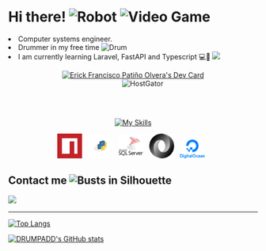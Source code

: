# Hi there! <img src="https://raw.githubusercontent.com/Tarikul-Islam-Anik/Animated-Fluent-Emojis/master/Emojis/Smilies/Robot.png" alt="Robot" width="25" height="25" /> <img src="https://raw.githubusercontent.com/Tarikul-Islam-Anik/Animated-Fluent-Emojis/master/Emojis/Activities/Video%20Game.png" alt="Video Game" width="25" height="25" />
<li>Computer systems engineer.</li>
<li>Drummer in my free time <img src="https://raw.githubusercontent.com/Tarikul-Islam-Anik/Animated-Fluent-Emojis/master/Emojis/Objects/Drum.png" alt="Drum" width="25" height="25" /></li>
<li>I am currently learning Laravel, FastAPI and Typescript 💻👾 <img src="https://media0.giphy.com/media/iIqmM5tTjmpOB9mpbn/giphy.gif?cid=ecf05e470pnftxa4x4ju4768wtgm0wh2doi39g0k8i52eni1&rid=giphy.gif&ct=g" width="50" /></li>
<p align="center">
  <a href="https://app.daily.dev/DRUMPADD" style="display: block;"><img src="https://api.daily.dev/devcards/3ce1af779f9b48df8d8179590c8dde28.png?r=a1h" width="220" alt="Erick Francisco Patiño Olvera's Dev Card"/></a>&nbsp;&nbsp;&nbsp;&nbsp;&nbsp;&nbsp;&nbsp;&nbsp;&nbsp;
 <img src="https://media3.giphy.com/media/fuJPZBIIqzbt1kAYVc/giphy.gif?cid=ecf05e47nzi3n2cijch5cyaybmb2k13zlwynpc3tyqlha3qu&rid=giphy.gif&ct=g" width="300" alt="HostGator" />
</p>
<br /><br />
<div align="center">
  
  [![My Skills](https://skillicons.dev/icons?i=php,js,jquery,nodejs,express,react,py,django,html,css,bootstrap,tailwind,mysql,sqlite,vscode)](https://skillicons.dev)
  
  <img src="https://raw.githubusercontent.com/DRUMPADD/DRUMPADD/main/services/npm-icon.svg" alt="NPM" width="50">&nbsp;&nbsp;
  <img src="https://raw.githubusercontent.com/github/explore/666de02829613e0244e9441b114edb85781e972c/topics/pip/pip.png" alt="PIP" width="50">&nbsp;&nbsp;
  <img src="https://raw.githubusercontent.com/github/explore/96943574ba0c0340ba6ea1e6f768e9abe43e34e1/topics/sql-server/sql-server.png" alt="SQL Server" width="50">&nbsp;&nbsp;
  <img src="https://raw.githubusercontent.com/DRUMPADD/DRUMPADD/main/frontend/json.svg" alt="JSON" width="50">&nbsp;&nbsp;
  <img src="https://raw.githubusercontent.com/DRUMPADD/DRUMPADD/main/services/digital-ocean.svg" alt="DigitalOcean" width="50">&nbsp;&nbsp;
</div>
<h2>Contact me <img src="https://raw.githubusercontent.com/Tarikul-Islam-Anik/Animated-Fluent-Emojis/master/Emojis/People/Busts%20in%20Silhouette.png" alt="Busts in Silhouette" width="25" height="25" /></h2>
<a href="https://www.linkedin.com/in/erick-francisco-pati%C3%B1o-olvera-901205139/" target="_blank">
    <img src="https://skillicons.dev/icons?i=linkedin" />
 </a>

<hr>

[![Top Langs](https://github-readme-stats-git-masterrstaa-rickstaa.vercel.app/api/top-langs/?username=DRUMPADD&hide_progress=true)](https://github.com/DRUMPADD/github-readme-stats)

[![DRUMPADD's GitHub stats](https://github-readme-stats.vercel.app/api?username=DRUMPADD&show_icons=true&theme=radical&include_all_commits=true)](https://github.com/DRUMPADD/github-readme-stats#gh-dark-mode-only)
